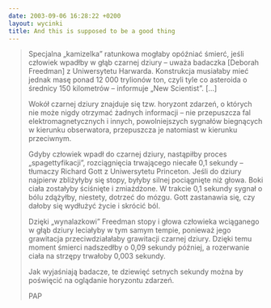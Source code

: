 ```yaml
---
date: 2003-09-06 16:28:22 +0200
layout: wycinki
title: And this is supposed to be a good thing
---
```


> Specjalna „kamizelka” ratunkowa mogłaby opóźniać śmierć, jeśli człowiek wpadłby w głąb czarnej dziury – uważa badaczka [Deborah Freedman] z Uniwersytetu Harwarda. Konstrukcja musiałaby mieć jednak masę ponad 12 000 trylionów ton, czyli tyle co asteroida o średnicy 150 kilometrów – informuje „New Scientist”. […]
>
> Wokół czarnej dziury znajduje się tzw. horyzont zdarzeń, o których nie może nigdy otrzymać żadnych informacji – nie przepuszcza fal elektromagnetycznych i innych, powolniejszych sygnałów biegnących w kierunku obserwatora, przepuszcza je natomiast w kierunku przeciwnym.
>
> Gdyby człowiek wpadł do czarnej dziury, nastąpiłby proces „spagettyfikacji”, rozciągnięcia trwającego niecałe 0,1 sekundy – tłumaczy Richard Gott z Uniwersytetu Princeton. Jeśli do dziury najpierw zbliżyłyby się stopy, byłyby silnej pociągnięte niż głowa. Boki ciała zostałyby ściśnięte i zmiażdżone. W trakcie 0,1 sekundy sygnał o bólu zdążyłby, niestety, dotrzeć do mózgu. Gott zastanawia się, czy dałoby się wydłużyć życie i skrócić ból.
>
> Dzięki „wynalazkowi” Freedman stopy i głowa człowieka wciąganego w głąb dziury leciałyby w tym samym tempie, ponieważ jego grawitacja przeciwdziałałaby grawitacji czarnej dziury. Dzięki temu moment śmierci nadszedłby o 0,09 sekundy później, a rozerwanie ciała na strzępy trwałoby 0,003 sekundy.
>
> Jak wyjaśniają badacze, te dziewięć setnych sekundy można by poświęcić na oglądanie horyzontu zdarzeń.
>
> PAP
